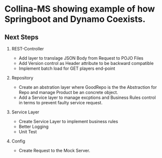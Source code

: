 Collina-MS showing example of how Springboot and Dynamo Coexists.
=======

Next Steps
-----------

  1. REST-Controller
     * Add layer to translage JSON Body from Request to POJO Files
     * Add Version control as Header attribute to be backward compatible
     * Implement batch load for GET players end-point

  2. Repository
     - Create an abstration layer where GoodRepo is the the Abstraction for Repo and manage Product be an concrete object.
     - Add a Service layer to manage excptions and Business Rules control in terms to prevent faulty service request.

  3. Service Layer
     - Create Service Layer to implement business rules
     - Better Logging
     - Unit Test
      
  4. Config
     - Create Request to the Mock Server.
